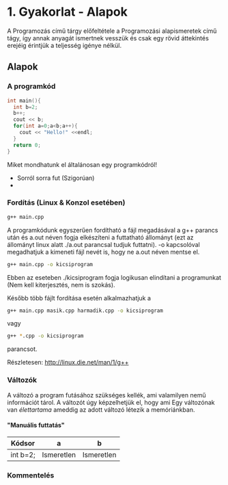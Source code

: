 # 1. Gyakorlat - Alapok

A Programozás című tárgy előfeltétele a Programozási alapismeretek című tágy, így annak anyagát ismertnek vesszük és csak egy rövid áttekintés erejéig érintjük a teljesség igénye nélkül.

## Alapok

### A programkód 

```c++
int main(){
  int b=2;
  b++;
  cout << b;
  for(int a=0;a<b;a++){
    cout << "Hello!" <<endl;
  }
  return 0;
}
```
Miket mondhatunk el általánosan egy programkódról!
* Sorról sorra fut (Szigorúan)
* 

### Fordítás (Linux & Konzol esetében)

```bash
g++ main.cpp
```
A programkódunk egyszerűen fordítható a fájl megadásával a g++ parancs után és a.out néven fogja elkészíteni a futtatható állományt (ezt az állományt linux alatt ./a.out parancsal tudjuk futtatni). 
-o kapcsolóval megadhatjuk a kimeneti fájl nevét is, hogy ne a.out néven mentse el.
```bash
g++ main.cpp -o kicsiprogram
```
Ebben az eseteben ./kicsiprogram fogja logikusan elindítani a programunkat (Nem kell kiterjesztés, nem is szokás).

Később több fájlt fordítása esetén alkalmazhatjuk a 
```bash
g++ main.cpp masik.cpp harmadik.cpp -o kicsiprogram
```
vagy 
```bash
g++ *.cpp -o kicsiprogram
```
parancsot.



Részletesen: http://linux.die.net/man/1/g++

### Változók
A változó a program futásához szükséges kellék, ami valamilyen nemű információt tárol. A változót úgy képzelhetjük el, hogy ami
Egy változónak van *élettartama* ameddig az adott változó létezik a memóriánkban.

#### "Manuális futtatás"

| Kódsor | a | b |
| ----- | - | - |
|int b=2;|Ismeretlen|Ismeretlen|


### Kommentelés
